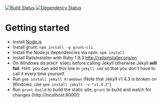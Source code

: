 [![Build Status](https://travis-ci.org/mpc-hc/mpc-hc.org.png)](https://travis-ci.org/mpc-hc/mpc-hc.org)
[![Dependency Status](https://david-dm.org/mpc-hc/mpc-hc.org.png?theme=shields.io)](https://david-dm.org/mpc-hc/mpc-hc.org)

# Getting started

* Install [Node.js](http://nodejs.org/download/)
* Install grunt: `npm install -g grunt-cli`
* Install the Node.js dependencies via npm: `npm install`
* Install RailsInstaller with Ruby 1.9.3 <http://railsinstaller.org/en>
* On Windows do `@CHCP 65001` before calling Jekyll otherwise Jekyll **will fail**.
  Hint: you can add this line in `jekyll.cmd` so that you don't have to call it
  every time yourself.
* Run `gem install jekyll kramdown` (Note that Jekyll v1.4.3 is broken on Windows, use `gem install jekyll -v "=1.4.2"`)
* Run `grunt build` to build the static site, `grunt` to build and watch for changes (http://localhost:8000/)
